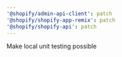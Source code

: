 ```yaml
---
'@shopify/admin-api-client': patch
'@shopify/shopify-app-remix': patch
'@shopify/shopify-api': patch
---
```


Make local unit testing possible
